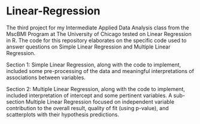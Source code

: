 # Linear-Regression

The third project for my Intermediate Applied Data Analysis class from the MscBMI Program at The University of Chicago tested on Linear Regression in R. The code for this repository elaborates on the specific code used to answer questions on Simple Linear Regression and Multiple Linear Regression.

Section 1: Simple Linear Regression, along with the code to implement, included some pre-processing of the data and meaningful interpretations of associations between variables. 

Section 2: Multiple Linear Regression, along with the code to implement, included interpretation of intercept and some pertinent variables. A sub-section Multiple Linear Regression focused on independent variable contribution to the overall result, quality of fit (using p-value), and scatterplots with their hypothesis predictions.
